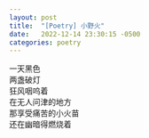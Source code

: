 ```yaml
---
layout: post
title:  "[Poetry] 小野火"
date:   2022-12-14 23:30:15 -0500
categories: poetry
---
```


一天黑色\
两盏破灯\
狂风咽呜着\
在无人问津的地方\
那享受痛苦的小火苗\
还在幽暗得燃烧着
